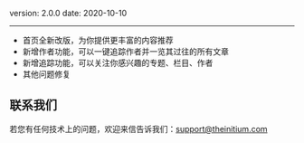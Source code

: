 version: 2.0.0
date: 2020-10-10

---

- 首页全新改版，为你提供更丰富的内容推荐
- 新增作者功能，可以一键追踪作者并一览其过往的所有文章
- 新增追踪功能，可以关注你感兴趣的专题、栏目、作者
- 其他问题修复

## 联系我们

若您有任何技术上的问题，欢迎来信告诉我们：[support@theinitium.com](mailto:support@theinitium.com)